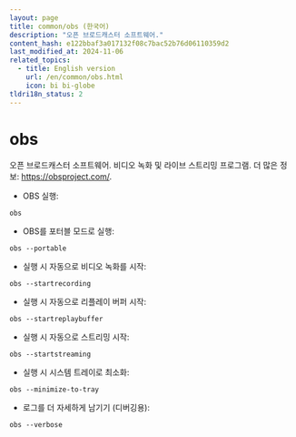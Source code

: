 ```yaml
---
layout: page
title: common/obs (한국어)
description: "오픈 브로드캐스터 소프트웨어."
content_hash: e122bbaf3a017132f08c7bac52b76d06110359d2
last_modified_at: 2024-11-06
related_topics:
  - title: English version
    url: /en/common/obs.html
    icon: bi bi-globe
tldri18n_status: 2
---
```

# obs

오픈 브로드캐스터 소프트웨어.
비디오 녹화 및 라이브 스트리밍 프로그램.
더 많은 정보: <https://obsproject.com/>.

- OBS 실행:

`obs`

- OBS를 포터블 모드로 실행:

`obs --portable`

- 실행 시 자동으로 비디오 녹화를 시작:

`obs --startrecording`

- 실행 시 자동으로 리플레이 버퍼 시작:

`obs --startreplaybuffer`

- 실행 시 자동으로 스트리밍 시작:

`obs --startstreaming`

- 실행 시 시스템 트레이로 최소화:

`obs --minimize-to-tray`

- 로그를 더 자세하게 남기기 (디버깅용):

`obs --verbose`
